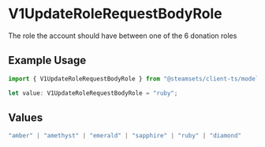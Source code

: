# V1UpdateRoleRequestBodyRole

The role the account should have between one of the 6 donation roles

## Example Usage

```typescript
import { V1UpdateRoleRequestBodyRole } from "@steamsets/client-ts/models/components";

let value: V1UpdateRoleRequestBodyRole = "ruby";
```

## Values

```typescript
"amber" | "amethyst" | "emerald" | "sapphire" | "ruby" | "diamond"
```